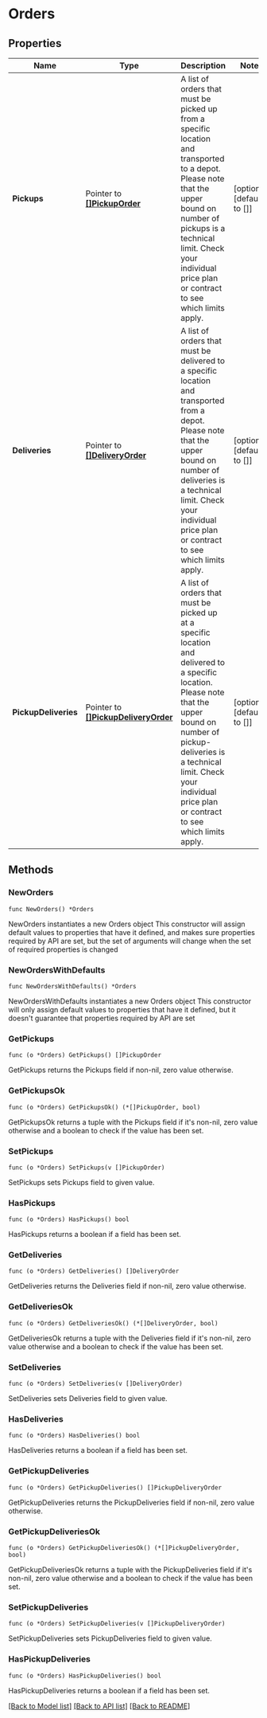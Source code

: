 # Orders

## Properties

Name | Type | Description | Notes
------------ | ------------- | ------------- | -------------
**Pickups** | Pointer to [**[]PickupOrder**](PickupOrder.md) | A list of orders that must be picked up from a specific location and transported to a depot. Please note that the upper bound on number of pickups is a technical limit. Check your individual price plan or contract to see which limits apply. | [optional] [default to []]
**Deliveries** | Pointer to [**[]DeliveryOrder**](DeliveryOrder.md) | A list of orders that must be delivered to a specific location and transported from a depot. Please note that the upper bound on number of deliveries is a technical limit. Check your individual price plan or contract to see which limits apply. | [optional] [default to []]
**PickupDeliveries** | Pointer to [**[]PickupDeliveryOrder**](PickupDeliveryOrder.md) | A list of orders that must be picked up at a specific location and delivered to a specific location. Please note that the upper bound on number of pickup-deliveries is a technical limit. Check your individual price plan or contract to see which limits apply. | [optional] [default to []]

## Methods

### NewOrders

`func NewOrders() *Orders`

NewOrders instantiates a new Orders object
This constructor will assign default values to properties that have it defined,
and makes sure properties required by API are set, but the set of arguments
will change when the set of required properties is changed

### NewOrdersWithDefaults

`func NewOrdersWithDefaults() *Orders`

NewOrdersWithDefaults instantiates a new Orders object
This constructor will only assign default values to properties that have it defined,
but it doesn't guarantee that properties required by API are set

### GetPickups

`func (o *Orders) GetPickups() []PickupOrder`

GetPickups returns the Pickups field if non-nil, zero value otherwise.

### GetPickupsOk

`func (o *Orders) GetPickupsOk() (*[]PickupOrder, bool)`

GetPickupsOk returns a tuple with the Pickups field if it's non-nil, zero value otherwise
and a boolean to check if the value has been set.

### SetPickups

`func (o *Orders) SetPickups(v []PickupOrder)`

SetPickups sets Pickups field to given value.

### HasPickups

`func (o *Orders) HasPickups() bool`

HasPickups returns a boolean if a field has been set.

### GetDeliveries

`func (o *Orders) GetDeliveries() []DeliveryOrder`

GetDeliveries returns the Deliveries field if non-nil, zero value otherwise.

### GetDeliveriesOk

`func (o *Orders) GetDeliveriesOk() (*[]DeliveryOrder, bool)`

GetDeliveriesOk returns a tuple with the Deliveries field if it's non-nil, zero value otherwise
and a boolean to check if the value has been set.

### SetDeliveries

`func (o *Orders) SetDeliveries(v []DeliveryOrder)`

SetDeliveries sets Deliveries field to given value.

### HasDeliveries

`func (o *Orders) HasDeliveries() bool`

HasDeliveries returns a boolean if a field has been set.

### GetPickupDeliveries

`func (o *Orders) GetPickupDeliveries() []PickupDeliveryOrder`

GetPickupDeliveries returns the PickupDeliveries field if non-nil, zero value otherwise.

### GetPickupDeliveriesOk

`func (o *Orders) GetPickupDeliveriesOk() (*[]PickupDeliveryOrder, bool)`

GetPickupDeliveriesOk returns a tuple with the PickupDeliveries field if it's non-nil, zero value otherwise
and a boolean to check if the value has been set.

### SetPickupDeliveries

`func (o *Orders) SetPickupDeliveries(v []PickupDeliveryOrder)`

SetPickupDeliveries sets PickupDeliveries field to given value.

### HasPickupDeliveries

`func (o *Orders) HasPickupDeliveries() bool`

HasPickupDeliveries returns a boolean if a field has been set.


[[Back to Model list]](../README.md#documentation-for-models) [[Back to API list]](../README.md#documentation-for-api-endpoints) [[Back to README]](../README.md)


